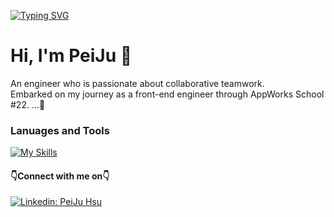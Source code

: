 [![Typing SVG](https://readme-typing-svg.demolab.com?font=C&pause=1000&color=A25603&background=FFFFFF00&vCenter=true&repeat=false&random=false&width=435&lines=A+Taiwanese+Front-End+developer+%F0%9F%91%A9%E2%80%8D%F0%9F%92%BB)](https://git.io/typing-svg)
# Hi, I'm PeiJu 👋 
An engineer who is passionate about collaborative teamwork.<br />
Embarked on my journey as a front-end engineer through AppWorks School #22. ...👣

### Lanuages and Tools
[![My Skills](https://skillicons.dev/icons?i=js,html,css,react,firebase,git,vite)](https://skillicons.dev)

#### 👇Connect with me on👇
 [![Linkedin: PeiJu Hsu](https://img.shields.io/badge/-PeiJu-blue?style=flat-square&logo=Linkedin&logoColor=white&link=https://www.linkedin.com/in/pei-ju-hsu2023/)](https://www.linkedin.com/in/pei-ju-hsu2023/)
